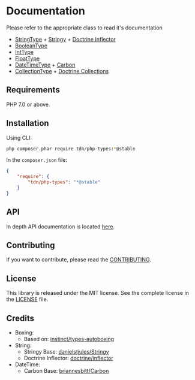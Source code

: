 Documentation
=============
Please refer to the appropriate class to read it's documentation

- [StringType] + [Stringy](stringy-repo) + [Doctrine Inflector][doctrine-inflector]
- [BooleanType]
- [IntType]
- [FloatType]
- [DateTimeType] + [Carbon](carbon)
- [CollectionType] + [Doctrine Collections][doctrine-collections]

Requirements
------------

PHP 7.0 or above.

Installation
------------

Using CLI:

```bash
php composer.phar require tdn/php-types:*@stable
```

In the `composer.json` file:
```json
{
    "require": {
        "tdn/php-types": "*@stable"
    }
}
```

API
---
In depth API documentation is located [here]().

Contributing
------------

If you want to contribute, please read the [CONTRIBUTING](../CONTRIBUTING.md).

License
-------

This library is released under the MIT license. See the complete license in the [LICENSE](LICENSE.md) file.

Credits
-------

* Boxing:
  * Based on: [instinct/types-autoboxing][autoboxing-repo]
* String:
  * Stringy Base: [danielstjules/Stringy][stringy-repo]
  * Doctrine Inflector: [doctrine/inflector][doctrine-inflector]
* DateTime:
  * Carbon Base: [briannesbitt/Carbon](https://github.com/briannesbitt/Carbon)

[BooleanType]: classes/boolean.md
[CollectionType]: classes/collection.md
[DateTimeType]: classes/datetime.md
[FloatType]: classes/float.md
[IntType]: classes/int.md
[StringType]: classes/string.md
[autoboxing-repo]: https://github.com/alquerci/php-types-autoboxing
[doctrine-inflector]: https://github.com/doctrine/inflector
[doctrine-collections]: https://github.com/doctrine/collections
[stringy-repo]: https://github.com/danielstjules/Stringy